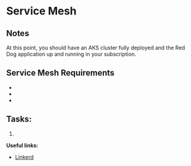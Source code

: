 # Service Mesh

## Notes

At this point, you should have an AKS cluster fully deployed and the Red Dog application up and running in your subscription. 


## Service Mesh Requirements

* 
* 
* 


## Tasks:

1. 


**Useful links:**

* [Linkerd](https://linkerd.io)
